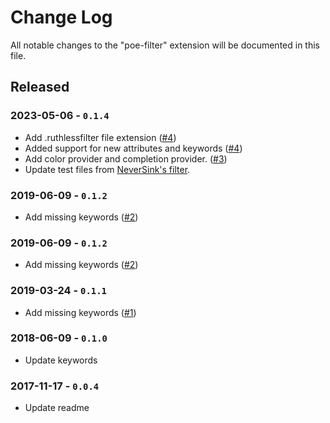 # Change Log
All notable changes to the "poe-filter" extension will be documented in this file.

## Released 

### 2023-05-06 - `0.1.4`
- Add .ruthlessfilter file extension ([#4](https://github.com/explooosion/PoeFilterSyntax/pull/12))
- Added support for new attributes and keywords ([#4](https://github.com/explooosion/PoeFilterSyntax/pull/4))
- Add color provider and completion provider. ([#3](https://github.com/explooosion/PoeFilterSyntax/pull/3))
- Update test files from [NeverSink's filter](https://github.com/NeverSinkDev/NeverSink-Filter).

### 2019-06-09 - `0.1.2`
- Add missing keywords ([#2](https://github.com/explooosion/PoeFilterSyntax/pull/2))

### 2019-06-09 - `0.1.2`
- Add missing keywords ([#2](https://github.com/explooosion/PoeFilterSyntax/pull/2))

### 2019-03-24 - `0.1.1`
- Add missing keywords ([#1](https://github.com/explooosion/PoeFilterSyntax/pull/1))

### 2018-06-09 - `0.1.0`
- Update keywords

### 2017-11-17 - `0.0.4`
- Update readme

